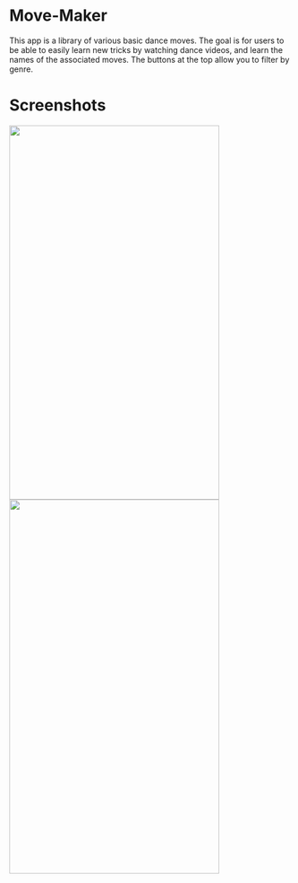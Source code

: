 # Move-Maker
This app is a library of various basic dance moves. The goal is for users to be able to easily learn new tricks by watching dance videos, and learn the names of the associated moves. The buttons at the top allow you to filter by genre.

# Screenshots
<a href="url"><img src="https://user-images.githubusercontent.com/77180971/105651867-fd675100-5e85-11eb-93b1-83fbc1b7a3ef.PNG" height="667" width="375" ></a>
<a href="url"><img src="https://user-images.githubusercontent.com/77180971/105651896-0f48f400-5e86-11eb-95af-a98c6a810de8.PNG" height="667" width="375" ></a>
